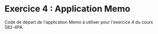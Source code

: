 # Exercice 4 : Application Memo

Code de départ de l'application Memo à utiliser pour l'exercice 4 du cours 582-4PA.